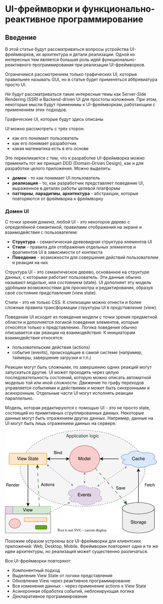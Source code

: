 # UI-фреймворки и функционально-реактивное программирование

## Введение

В этой статье будут рассматриваться вопросы устройства UI-фреймворков, их архитектура и детали реализации. Одной из интересных тем является большая роль идей функционально-реактивного программирования при реализации UI-фреймворков.

Ограничимся рассмотрением только графических UI, которые правильнее называть GUI, но в статье будет применяться аббревиатура просто UI.

_*Не будут*_ рассматриваться такие интересные темы как Server-Side Rendering (SSR) и Backend-driven UI для простоты изложения. При этом, некоторые мысли будут применимы к UI-фреймворкам, работающим с применением этих подходов.

Графические UI, которые будут здесь описаны

UI можно рассмотреть с трёх сторон:

- как его понимает пользователь
- как его понимает разработчик
- какая математика есть в его основе

Это перекликается с тем, что к разработке UI-фреймворка можно применить тот же принцип DDD (Domain-Driven Design), как и для разработки целого приложения. Можно выделить:

- **домен** - то как понимает UI пользователь
- **реализация** - то, как разработчик представляет поведение UI, выраженное в деталях работы целевой платформы
- **паттерны**, **парадигмы**, **архитектура** - абстракции, которые повторяются от фреймворка к фреймворку

### Домен UI

С точки зрения _домена_, любой UI - это некоторое дерево с определённой семантикой, правилами отображения на экране и взаимодействия с пользователем:

- **Структура** - семантическая древовидная структура элементов UI
- **Стили** - правила для отображения отдельных элементов и фрагментов UI в зависимости от контекста
- **Поведение** - возможности для совершения действий пользователем и реакция на них

Структура UI - это семантическое дерево, основанное на структуре данных, с которыми работает пользователь. Эти данные обычно называют _моделью_, или _состоянием_ (state). UI дополняет эту модель удобными возможностями для просмотра и редактирования, образуя своё _состояние представления_ (view state).

Стили - это не только CSS. К стилизации можно отнести и более сложные правила трансформации структуры UI в _представление_ (view).

Поведение UI исходит из поведения модели с точки зрения предметной области и дополняется логикой поведения элементов, которые относятся только к представлению. Логика поведения обычно описывается как реакции на взаимодействия. К инициаторам взаимодействия относятся:

- пользовательские действия (actions)
- события (events), происходящие в самой системе (например, таймеры, завершение загрузки и т.п.)

Реакции могут быть сложными, по завершению одних реакций могут запускаться другие. UI может проходить через целую последовательность состояний, которую можно описать автоматной моделью той или иной сложности. Движение по графу переходов управляется событиями и действиями и может быть синхронными и асинхронным. Отдельные части UI могут исполнять реакции параллельно.

Модель, которая редактируются с помощью UI - это не просто state, состоящий из примитивных сгруппированных данных. Некоторые данные могут быть отражением других данных. Например, данные на UI могут быть лишь отражением данных на сервере.

![Client application](client_app.svg)

Похожим образом устроены все UI-фреймворки для клиентских приложений: Web, Desktop, Mobile. Фреймворки повторяют одни и те же идеи архитектуры, но реализация может существенно различаться.

Все UI-фреймворки повторяют:

- Компонентный подход
- Выделение View State от логики представления
- Обновление View через реактивное программирование
- Все изменения данных - через применение actions к View State
- Асинхронная обработка событий, неблокирующая логика
- Декларативное программирование
